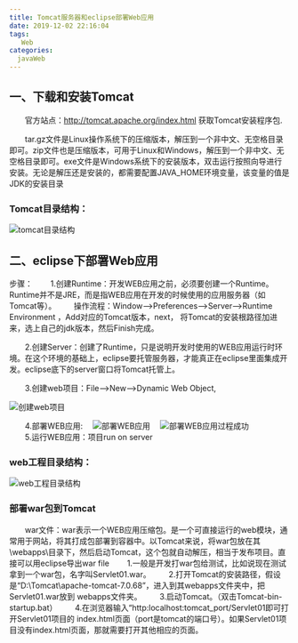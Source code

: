 ```yaml
---
title: Tomcat服务器和eclipse部署Web应用
date: 2019-12-02 22:16:04
tags:
   Web
categories:
  javaWeb
---
```


## 一、下载和安装Tomcat
&emsp;&emsp;官方站点：http://tomcat.apache.org/index.html 获取Tomcat安装程序包.

&emsp;&emsp;tar.gz文件是Linux操作系统下的压缩版本，解压到一个非中文、无空格目录即可。zip文件也是压缩版本，可用于Linux和Windows，解压到一个非中文、无空格目录即可。exe文件是Windows系统下的安装版本，双击运行按照向导进行安装。无论是解压还是安装的，都需要配置JAVA_HOME环境变量，该变量的值是JDK的安装目录

### Tomcat目录结构：
![](https://i.loli.net/2019/12/02/zl1KSnZYO8PHJyo.png "tomcat目录结构")

## 二、eclipse下部署Web应用
步骤：
&emsp;&emsp;1.创建Runtime：开发WEB应用之前，必须要创建一个Runtime。Runtime并不是JRE，而是指WEB应用在开发的时候使用的应用服务器（如Tomcat等）。
&emsp;&emsp;操作流程：Window——>Preferences——>Server——>Runtime Environment ，Add对应的Tomcat版本，next， 将Tomcat的安装根路径加进来，选上自己的jdk版本，然后Finish完成。

&emsp;&emsp;2.创建Server：创建了Runtime，只是说明开发时使用的WEB应用运行时环境。在这个环境的基础上，eclipse要托管服务器，才能真正在eclipse里面集成开发。eclipse底下的server窗口将Tomcat托管上。

&emsp;&emsp;3.创建web项目：File——>New——>Dynamic Web Object,

![](https://i.loli.net/2019/12/02/oQpvJDX6x8lF5C7.png "创建web项目")

&emsp;&emsp;4.部署WEB应用:
&emsp;![](https://i.loli.net/2019/12/02/TjsVe1LUWa6DP2I.png "部署WEB应用")
&emsp;![](https://i.loli.net/2019/12/02/n4TjLsMKaF9812q.png "部署WEB应用过程成功")
<br>
&emsp;&emsp;5.运行WEB应用：项目run on server
<br>
### web工程目录结构：
![](https://i.loli.net/2019/12/02/RIpTjkMYF9hAPlv.png "web工程目录结构")


### 部署war包到Tomcat
&emsp;&emsp;war文件：war表示一个WEB应用压缩包。是一个可直接运行的web模块，通常用于网站，将其打成包部署到容器中。以Tomcat来说，将war包放在其\webapps\目录下，然后启动Tomcat，这个包就自动解压，相当于发布项目。直接可以用eclipse导出war file
&emsp;&emsp;1.一般是开发打war包给测试，比如说现在测试拿到一个war包，名字叫Servlet01.war。
&emsp;&emsp;2.打开Tomcat的安装路径，假设是“D:\Tomcat\apache-tomcat-7.0.68”，进入到其webapps文件夹中，把 Servlet01.war放到 webapps文件夹。
&emsp;&emsp;3.启动Tomcat。（双击Tomcat-bin-startup.bat）
&emsp;&emsp;4.在浏览器输入“http:localhost:tomcat_port/Servlet01即可打开Servlet01项目的 index.html页面（port是tomcat的端口号）。如果Servlet01项目没有index.html页面，那就需要打开其他相应的页面。


